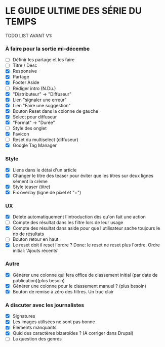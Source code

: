 # LE GUIDE ULTIME DES SÉRIE DU TEMPS ##

TODO LIST AVANT V1:

### À faire pour la sortie mi-décembe
- [ ] Définir les partage et les faire
- [ ] Titre / Desc
- [X] Responsive
- [X] Partage
- [X] Footer Aside
- [ ] Rédiger intro (N.Du.)
- [X] "Distributeur" -> "Diffuseur"
- [X] Lien "signaler une erreur"
- [X] Lien "Faire une suggestion"
- [X] Bouton Reset dans la colonne de gauche
- [X] Select pour diffuseur
- [X] "Format" -> "Durée"
- [ ] Style des onglet
- [X] Favicon
- [ ] Reset du multiselect (diffuseur)
- [X] Google Tag Manager

### Style
- [X] Liens dans le détai d'un article
- [X] Changer le titre des teaser pour éviter que les titres sur deux lignes sèment la crème
- [X] Style teaser (titre)
- [X] Fix overlay (ligne de pixel et "+")

### UX
- [X] Delete automatiquement l'introduction dès qu'on fait une action
- [ ] Compte des résultat dans les filtre lors de leur usage
- [X] Compte des résultat dans aside pour que l'utilisateur sache toujours le nb de résultats
- [ ] Bouton retour en haut
- [X] Le reset doit il reset l'ordre ? Done: le reset ne reset plus l'ordre. Ordre initial: 'Ajouts récents'

### Autre
- [X] Générer une colonne qui fera office de classement initial (par date de publication)(plus besoin)
- [X] Générer une colonne pour le classement manuel ? (plus besoin)
- [X] Bouton de remise à zéro des filtres. Un truc clair

### A discuter avec les journalistes
- [X] Signatures
- [X] Les images utilisées ne sont pas bonne
- [X] Eléments manquants
- [X] Quid des caractères bizaroïdes ? (A corriger dans Drupal)
- [ ] La question des genres

